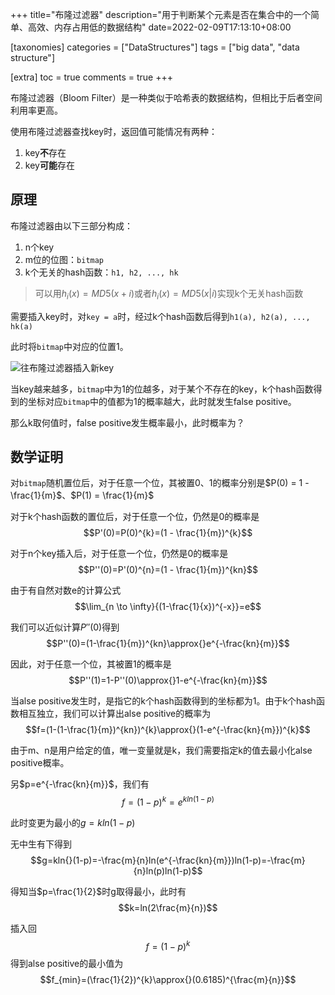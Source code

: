 +++
title="布隆过滤器"
description="用于判断某个元素是否在集合中的一个简单、高效、内存占用低的数据结构"
date=2022-02-09T17:13:10+08:00

[taxonomies]
categories = ["DataStructures"]
tags = ["big data", "data structure"]

[extra]
toc = true
comments = true
+++

布隆过滤器（Bloom Filter）是一种类似于哈希表的数据结构，但相比于后者空间利用率更高。

使用布隆过滤器查找key时，返回值可能情况有两种：

1. key**不**存在
2. key**可能**存在

## 原理

布隆过滤器由以下三部分构成：

1. n个key
2. m位的位图：`bitmap`
3. k个无关的hash函数：`h1, h2, ..., hk`

> 可以用$h_{i}(x)=MD5(x+i)$或者$h_{i}(x)=MD5(x|i)$实现k个无关hash函数

需要插入key时，对`key = a`时，经过k个hash函数后得到`h1(a), h2(a), ..., hk(a)`

此时将`bitmap`中对应的位置1。

![往布隆过滤器插入新key](https://raw.githubusercontent.com/oliverdding/imaw.io/main/inserting-key-into-bloom-filter.drawio.svg)

当key越来越多，`bitmap`中为1的位越多，对于某个不存在的key，k个hash函数得到的坐标对应`bitmap`中的值都为1的概率越大，此时就发生false positive。

那么k取何值时，false positive发生概率最小，此时概率为？

## 数学证明

对`bitmap`随机置位后，对于任意一个位，其被置0、1的概率分别是$P(0) = 1 - \frac{1}{m}$、$P(1) = \frac{1}{m}$

对于k个hash函数的置位后，对于任意一个位，仍然是0的概率是$$P'(0)=P(0)^{k}=(1 - \frac{1}{m})^{k}$$

对于n个key插入后，对于任意一个位，仍然是0的概率是$$P''(0)=P'(0)^{n}=(1 - \frac{1}{m})^{kn}$$

由于有自然对数e的计算公式$$\lim_{n \to \infty}{(1-\frac{1}{x})^{-x}}=e$$

我们可以近似计算$P''(0)$得到$$P''(0)=(1-\frac{1}{m})^{kn}\approx{}e^{-\frac{kn}{m}}$$

因此，对于任意一个位，其被置1的概率是$$P''(1)=1-P''(0)\approx{}1-e^{-\frac{kn}{m}}$$

当alse positive发生时，是指它的k个hash函数得到的坐标都为1。由于k个hash函数相互独立，我们可以计算出alse positive的概率为$$f=(1-(1-\frac{1}{m})^{kn})^{k}\approx{}(1-e^{-\frac{kn}{m}})^{k}$$

由于m、n是用户给定的值，唯一变量就是k，我们需要指定k的值去最小化alse positive概率。

另$p=e^{-\frac{kn}{m}}$，我们有$$f=(1-p)^{k}=e^{kln(1-p)}$$

此时变更为最小的$g=kln(1-p)$

无中生有下得到$$g=kln{}(1-p)=-\frac{m}{n}ln(e^{-\frac{kn}{m}})ln(1-p)=-\frac{m}{n}ln(p)ln(1-p)$$

得知当$p=\frac{1}{2}$时g取得最小，此时有$$k=ln(2\frac{m}{n})$$

插入回$$f=(1-p)^{k}$$得到alse positive的最小值为$$f_{min}=(\frac{1}{2})^{k}\approx{}(0.6185)^{\frac{m}{n}}$$
